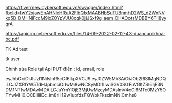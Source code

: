 <!--    API Fiverr -->

https://fiverrnew.cybersoft.edu.vn/swagger/index.html?fbclid=IwY2xjawEnAHNleHRuA2FlbQIxMAABHbSuTUBnmhD2WS_d2WnNVkq5B_BMHNiFcdM9ixZOYpVJU8oqk0jjJSxf9g_aem_DHAOotsMDBBY6TIi8yyqrA

<!--        Thông tin các dự án  -->

https://apicrm.cybersoft.edu.vn/files/14-09-2022-02-12-43-duancuoikhoa-bc.pdf

TK Ad test

<!-- lliia@gmail.com oIIu8*8 -->

tk user

<!-- drt123@gmail.com ppp00P* -->
<!-- plpala21212@gmail.com UiiU99* -->

Chính sửa Role tại Api
PUT điền : id, email, role

<!-- token -->

eyJhbGciOiJIUzI1NiIsInR5cCI6IkpXVCJ9.eyJ0ZW5Mb3AiOiJOb2RlSlMgNDQiLCJIZXRIYW5TdHJpbmciOiIwMi8wNC8yMDI1IiwiSGV0SGFuVGltZSI6IjE3NDM1NTIwMDAwMDAiLCJuYmYiOjE3MjUwMzcyMDAsImV4cCI6MTc0MzY5OTYwMH0.OCEIIliIEc_im8rH12w1upfdzFQWbkFksdmNNICmhs8
